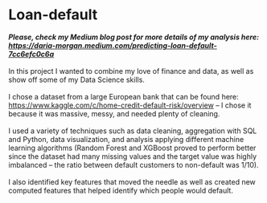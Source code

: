 # Loan-default
**_Please, check my Medium blog post for more details of my analysis here: https://daria-morgan.medium.com/predicting-loan-default-7cc6efc0c6a_**
<br><br>
In this project I wanted to combine my love of finance and data, as well as show off some of my Data Science skills. <br><br>
I chose a dataset from a large European bank that can be found here: https://www.kaggle.com/c/home-credit-default-risk/overview – I chose it because it was massive, messy, and needed plenty of cleaning.<br><br>
I used a variety of techniques such as data cleaning, aggregation with SQL and Python, data visualization, and analysis applying different machine learning algorithms (Random Forest and XGBoost proved to perform better since the dataset had many missing values and the target value was highly imbalanced – the ratio between default customers to non-default was 1/10).<br><br>
I also identified key features that moved the needle as well as created new computed features that helped identify which people would default.


